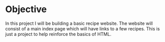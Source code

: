 # Objective
In this project I will be building a basic recipe website. The website will consist of a main index page which will have links to a few recipes. This is just a project to help reinforce the basics of HTML.

